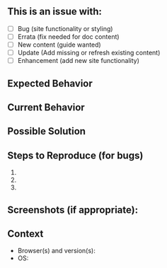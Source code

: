 <!--- Provide a general summary of the issue in the Title above -->

## This is an issue with:

- [ ] Bug (site functionality or styling)
- [ ] Errata (fix needed for doc content)
- [ ] New content (guide wanted)
- [ ] Update (Add missing or refresh existing content)
- [ ] Enhancement (add new site functionality)

## Expected Behavior
<!--- If describing a bug, tell us what should happen -->
<!--- If suggesting a change/improvement, tell us how it should work -->

## Current Behavior
<!--- If describing a bug, tell us what happens instead of the expected behavior -->
<!--- If suggesting a change/improvement, explain the difference from the current behavior -->

## Possible Solution
<!--- Not obligatory, but suggest a fix/reason for the bug, -->
<!--- or ideas as to the implementation of the addition or change -->

## Steps to Reproduce (for bugs)
<!--- Provide a link to a live example, or an unambiguous set of steps to -->
<!--- reproduce this bug. Include code or configuration to reproduce, if relevant -->
1.
2.
3.

## Screenshots (if appropriate):


## Context
<!--- How is this issue affecting you? What are you trying to accomplish? -->
<!--- Providing context helps us come up with a solution -->

* Browser(s) and version(s): 
* OS: 
